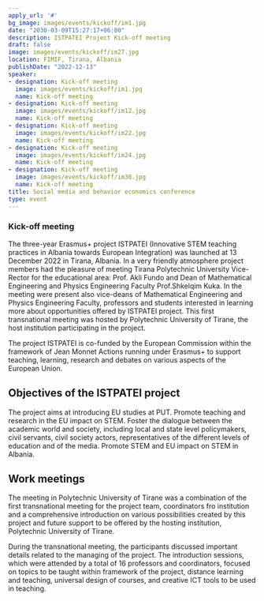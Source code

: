 ```yaml
---
apply_url: '#'
bg_image: images/events/kickoff/im1.jpg
date: "2030-03-09T15:27:17+06:00"
description: ISTPATEI Project Kick-off meeting
draft: false
image: images/events/kickoff/im27.jpg
location: FIMIF, Tirana, Albania
publishDate: "2022-12-13"
speaker:
- designation: Kick-off meeting
  image: images/events/kickoff/im1.jpg
  name: Kick-off meeting
- designation: Kick-off meeting
  image: images/events/kickoff/im12.jpg
  name: Kick-off meeting
- designation: Kick-off meeting
  image: images/events/kickoff/im22.jpg
  name: Kick-off meeting
- designation: Kick-off meeting
  image: images/events/kickoff/im24.jpg
  name: Kick-off meeting
- designation: Kick-off meeting
  image: images/events/kickoff/im30.jpg
  name: Kick-off meeting  
title: Social media and behavior economics conference
type: event
---
```


### Kick-off meeting 

The three-year Erasmus+ project ISTPATEI (Innovative STEM teaching practices in Albania towards European Integration) was launched at 13 December 2022 in Tirana, Albania. In a very friendly atmosphere project members had the pleasure of meeting Tirana Polytechnic University Vice-Rector for the educational area: Prof. Akli Fundo and Dean of Mathematical Engineering and Physics Engineering Faculty Prof.Shkelqim Kuka. In the meeting were present also vice-deans of Mathematical Engineering and Physics Engineering Faculty, professors and students interested in learning more about opportunities offered by ISTPATEI project. This first transnational meeting was hosted by Polytechnic University of Tirane, the host institution participating in the project. 

The project ISTPATEI is co-funded by the European Commission within the framework of Jean Monnet Actions running under Erasmus+ to support teaching, learning, research and debates on various aspects of the European Union.


## Objectives of the ISTPATEI project
The project aims at introducing EU studies at PUT. Promote teaching and research in the EU impact on STEM. Foster the dialogue between the academic world and society, including local and state level policymakers, civil servants, civil society actors, representatives of the different levels of education and of the media. Promote STEM and EU impact on STEM in Albania.

## Work meetings
The meeting in Polytechnic University of Tirane was a combination of the first transnational meeting for the project team, coordinators fro institution and a comprehensive introduction on various possibilities created by this project and future support to be offered by the hosting institution, Polytechnic University of Tirane.

During the transnational meeting, the participants discussed important details related to the managing of the project. The introduction sessions, which were attended by a total of 16 professors and coordinators, focused on topics to be taught within framework of the project, distance learning and teaching, universal design of courses, and creative ICT tools to be used in teaching.